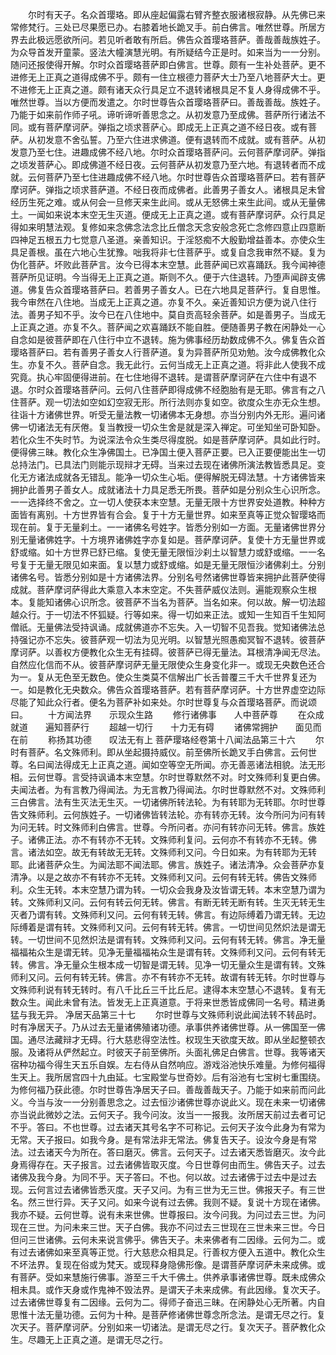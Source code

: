 <!-- { "loadSidebar": true } -->
　　尔时有天子。名众首璎珞。即从座起偏露右臂齐整衣服诸根寂静。从先佛已来常修梵行。三处已尽果愿已办。右膝着地长跪叉手。前白佛言。唯然世尊。所居方界去此极远愿欲所问。若见听者敢有所启。佛告众首璎珞菩萨。善哉善哉族姓子。为众导首发开童蒙。竖法大幢演慧光明。有所疑结今正是时。如来当为一一分别。随问还报使得开解。尔时众首璎珞菩萨即白佛言。世尊。颇有一生补处菩萨。更不进修无上正真之道得成佛不乎。颇有一住立根德力菩萨大士乃至八地菩萨大士。更不进修无上正真之道。颇有诸天众行具足立不退转诸根具足不复人身得成佛不乎。唯然世尊。当以方便而发遣之。尔时世尊告众首璎珞菩萨曰。善哉善哉。族姓子。乃能于如来前作师子吼。谛听谛听善思念之。从初发意乃至成佛。菩萨所行诸法不同。或有菩萨摩诃萨。弹指之顷求菩萨心。即成无上正真之道不经日夜。或有菩萨。从初发意不舍弘誓。乃至六住进求佛道。便有退转而不成就。或有菩萨。从初发意乃至七住。进趣成佛不经八地。尔时众首璎珞菩萨问。云何菩萨摩诃萨。弹指之顷发菩萨心。即成佛道不经日夜。云何菩萨从初发意乃至六地。有退转者而不成就。云何菩萨乃至七住进趣成佛不经八地。尔时世尊告众首璎珞菩萨曰。若有菩萨摩诃萨。弹指之顷求菩萨道。不经日夜而成佛者。此善男子善女人。诸根具足未曾经历生死之难。或从何会一旦修天来生此间。或从无怒佛土来生此间。或从无量佛土。一闻如来说本末空无生灭道。便成无上正真之道。或有菩萨摩诃萨。众行具足得如来明慧法观。复修如来念佛念法念比丘僧念天念安般念死亡念修四意止四意断四神足五根五力七觉意八圣道。亲善知识。于淫怒痴不大殷勤增益善本。亦使众生具足善根。虽在六地心生犹豫。咄我将非七住菩萨乎。或复自念我审然不疑。复为伪化菩萨。坏败此菩萨言。汝今已得本末空慧。此菩萨闻已欢喜踊跃。我今闻神德菩萨所见证明。今当得无上正真之道。斯则不久。便于六住退转。乃堕声闻辟支佛道。佛复告众首璎珞菩萨曰。若善男子善女人。已在六地具足菩萨行。复自思惟。我今审然在八住地。当成无上正真之道。亦复不久。亲近善知识方便为说八住行法。善男子知不乎。汝今已在八住地中。莫自贡高轻余菩萨。如是善男子。当成无上正真之道。亦复不久。菩萨闻之欢喜踊跃不能自胜。便随善男子教在闲静处一心自念如是彼菩萨即在八住行中立不退转。施为佛事经历劫数成佛不久。佛复告众首璎珞菩萨曰。若有善男子善女人行菩萨道。复为异菩萨所见劝勉。汝今成佛教化众生。亦复不久。菩萨自念。我无此行。云何当成无上正真之道。将非此人使我不成究竟。执心牢固便得进前。在七住地得不退转。是谓菩萨摩诃萨在六住中有退不退。尔时众首璎珞菩萨问。云何八住菩萨即得成佛不经胞胎有是无耶。佛言有之八住菩萨。观一切法如空如幻空寂无形。所行法则亦复如空。欲度众生亦无众生想。往诣十方诸佛世界。听受无量法教一切诸佛本无身想。亦当分别内外无形。遍问诸佛一切诸法无有厌倦。复当教授一切众生舍是就是深入禅定。可坐知坐可卧知卧。若化众生不失时节。为说深法令众生类尽得度脱。如是菩萨摩诃萨。具如此行时。便得佛三昧。教化众生净佛国土。已净国土便入菩萨正要。已入正要便能出生一切总持法门。已具法门则能示现辩才无碍。当来过去现在诸佛所演法教皆悉具足。变化无方诸法成就各无错乱。能净一切众生心垢。便得解脱无碍法慧。十方诸佛皆来拥护此善男子善女人。成就诸法十力具足悉无所畏。菩萨如是分别众生心识所念。一一选择终不舍之。立一切人使获本末空慧。无量无限十方世界安处道教。种种方面皆有离别。十方世界皆有合会。复于十方无量世界。如来至真等正觉众智璎珞而现在前。复于无量刹土。一一诸佛名号姓字。皆悉分别如一方面。无量诸佛世界分别无量诸佛姓字。十方境界诸佛姓字亦复如是。菩萨摩诃萨。复使十方无量世界或舒或缩。如十方世界已舒已缩。复使无量无限恒沙刹土以智慧力或舒或缩。一一名号复于无量无限见如来面。复以慧力或舒或缩。如是无量无限恒沙诸佛刹土。分别诸佛名号。皆悉分别如是十方诸佛法界。分别名号然诸佛世尊皆来拥护此菩萨使得成就。菩萨摩诃萨得此大乘意入本末空定。不失菩萨威仪法则。遍能观察众生根本。复能知诸佛心识所念。彼菩萨不当名为菩萨。当名如来。何以故。解一切法超越众行。于一切法不怀狐疑。行等如来。得一切如来正法。或知一生知百千生知阿僧祇。无量佛法受持讽诵。成就佛道亦不忘失。入一切智不见吾我。觉知诸佛法总持强记亦不忘失。彼菩萨观一切法为见光明。以智慧光照愚痴冥智不退转。彼菩萨摩诃萨。以善权方便教化众生无有挂碍。彼菩萨已得无量法。耳根清净闻无尽法。自然应化信而不从。彼菩萨摩诃萨无量无限使众生身变化非一。或现无央数色还合为一。复从无色至无数色。使众生类莫不信解出广长舌普覆三千大千世界复还为一。如是教化无央数众。佛告众首璎珞菩萨。若有菩萨摩诃萨。十方世界虚空边际尽能了知此众行者。便名为菩萨补如来处。尔时世尊复与众首璎珞菩萨。而说颂曰。
　　十方闻法界　　示现众生路
　　修行诸佛事　　人中菩萨尊
　　在众成就道　　遍知菩萨行
　　超越一切行　　十力无有碍
　　诸佛常拥护　　面见而在前
　　称扬其功德　　叹法无有上
菩萨璎珞经卷第十八闻法品第三十六
　　尔时有菩萨。名文殊师利。即从坐起摄持威仪。前至佛所长跪叉手白佛言。云何世尊。名曰闻法得成无上正真之道。闻如空等空无所闻。亦无善恶诸法相貌。法无形相。云何世尊。言受持讽诵本末空慧。尔时世尊默然不对。时文殊师利复更白佛。夫闻法者。为有言教乃得闻法。为无言教乃得闻法。尔时世尊默然不对。文殊师利三白佛言。法有生灭法无生灭。一切诸佛所转法轮。为有转耶为无转耶。尔时世尊告文殊师利。云何族姓子。一切诸佛皆转法轮。亦有转亦无转。汝今所问为问有转为问无转。时文殊师利白佛言。世尊。今所问者。亦问有转亦问无转。佛言。族姓子。诸佛正法。亦不有转亦不无转。文殊师利复问。云何亦不有转亦不无转。佛言。诸法如空。故无有转故无无转。文殊师利又问。今日如来。为有转耶为无转耶。此诸菩萨众生。为闻法耶不闻法耶。佛言。族姓子。诸法清净。众会菩萨亦复清净。以是之故亦不有转亦不无转。文殊师利又问。云何有转无转。佛告文殊师利。众生无转。本末空慧乃谓为转。一切众会我身及汝皆谓无转。本末空慧乃谓为转。文殊师利又问。云何有转云何无转。佛言。有断无转无断有转。生灭无转无生灭者乃谓有转。文殊师利又问。云何有转无转。佛言。有边际缚着乃谓无转。无边际缚着是谓有转。文殊师利又问。云何有转无转。佛言。一切世间见然炽法是谓无转。一切世间不见然炽法是谓有转。文殊师利又问。云何有转无转。佛言。净无量福福祐众生是谓无转。见净无量福福祐众生是谓有转。文殊师利又问。云何有转无转。佛言。净无量众生根本成一切智是谓无转。见净一切无量众生是谓有转。文殊师利又问。云何有转无转。佛言。亦不有转亦不无转。故谓有转无转。尔时世尊与文殊师利说有转无转时。有八千比丘三千比丘尼。逮得本末空慧心不退转。复有无数众生。闻此未曾有法。皆发无上正真道意。于将来世悉皆成佛同一名号。精进勇猛与我无异。
净居天品第三十七
　　尔时世尊与文殊师利说此闻法转不转品时。时有净居天子。乃从过去无量诸佛殖诸功德。承事供养诸佛世尊。从一佛国至一佛国。通尽法藏辩才无碍。行大慈悲得空法性。权现生天欲度天故。即从坐起整顿衣服。及诸将从俨然起立。时彼天子前至佛所。头面礼佛足白佛言。世尊。我等诸天宿种功福今得生天五乐自娱。左右侍从自然响应。游戏浴池快乐难量。为修何福得生天上。我所居宫四十九由延。七宝殿堂与世奇妙。后有浴池有七宝树七重围绕。为修何福乃获此德。尔时世尊告净居天子曰。善哉善哉天子。乃能于如来前而问此义。今当与汝一一分别善思念之。过去恒沙诸佛世尊亦说此义。现在未来一切诸佛亦当说此微妙之法。云何天子。我今问汝。汝当一一报我。汝所居天前过去者可记不乎。答曰。不也世尊。过去诸天其号名字不可称记。云何天子汝今此身为有常为无常。天子报曰。如我今身。是有常法非无常法。佛复告天子。设汝今身是有常法。过去诸天今为所在。答曰磨灭。佛言。云何天子。过去诸天悉皆磨灭。汝今此身焉得存在。天子报言。过去诸佛皆取灭度。今日世尊何由而生。佛告天子。过去诸佛及我今身。为同不乎。天子答曰。不也。何以故。过去诸佛于过去中是过去现。云何言过去诸佛皆悉灭度。天子又问。为有三世为无三世。佛报天子。有三世名。然三世行异。天子又问。如来今说有过去佛。我则不疑。复说十方现在诸佛。我亦不疑。云何世尊。说有未来世佛。世尊报曰。汝今问我。为问过去三世。为问现在三世。为问未来三世。天子白佛。我亦不问过去三世现在三世未来三世。今日但问三世诸佛。云何未来说言佛乎。佛告天子。未来佛者有二因缘。云何为二。或有过去诸佛如来至真等正觉。行大慈悲众相具足。行善权方便入五道中。教化众生不坏法界。复现在俗或为梵天。或现释身隐佛形像。是谓菩萨摩诃萨未来成佛。或有菩萨。受如来慧施行佛事。游至三千大千佛土。供养承事诸佛世尊。既未成佛众相未具。或作天身或作鬼神不毁法界。是谓天子未来成佛。有此因缘。复次天子。过去诸佛世尊复有二因缘。云何为二。得师子奋迅三昧。在闲静处心无所著。内自思惟十法无量功德。云何为十种。是菩萨修诸佛世尊念所念法。是谓无尽之行。复次天子。菩萨摩诃萨。分别如来一切诸法。是谓无尽之行。复次天子。菩萨教化众生。尽趣无上正真之道。是谓无尽之行。
